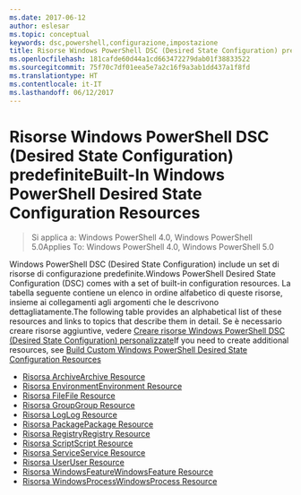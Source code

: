 ```yaml
---
ms.date: 2017-06-12
author: eslesar
ms.topic: conceptual
keywords: dsc,powershell,configurazione,impostazione
title: Risorse Windows PowerShell DSC (Desired State Configuration) predefinite
ms.openlocfilehash: 181cafde60d44a1cd663472279dab01f38833522
ms.sourcegitcommit: 75f70c7df01eea5e7a2c16f9a3ab1dd437a1f8fd
ms.translationtype: HT
ms.contentlocale: it-IT
ms.lasthandoff: 06/12/2017
---
```

# <a name="built-in-windows-powershell-desired-state-configuration-resources"></a><span data-ttu-id="368bd-103">Risorse Windows PowerShell DSC (Desired State Configuration) predefinite</span><span class="sxs-lookup"><span data-stu-id="368bd-103">Built-In Windows PowerShell Desired State Configuration Resources</span></span>

> <span data-ttu-id="368bd-104">Si applica a: Windows PowerShell 4.0, Windows PowerShell 5.0</span><span class="sxs-lookup"><span data-stu-id="368bd-104">Applies To: Windows PowerShell 4.0, Windows PowerShell 5.0</span></span>

<span data-ttu-id="368bd-105">Windows PowerShell DSC (Desired State Configuration) include un set di risorse di configurazione predefinite.</span><span class="sxs-lookup"><span data-stu-id="368bd-105">Windows PowerShell Desired State Configuration (DSC) comes with a set of built-in configuration resources.</span></span> <span data-ttu-id="368bd-106">La tabella seguente contiene un elenco in ordine alfabetico di queste risorse, insieme ai collegamenti agli argomenti che le descrivono dettagliatamente.</span><span class="sxs-lookup"><span data-stu-id="368bd-106">The following table provides an alphabetical list of these resources and links to topics that describe them in detail.</span></span> <span data-ttu-id="368bd-107">Se è necessario creare risorse aggiuntive, vedere [Creare risorse Windows PowerShell DSC (Desired State Configuration) personalizzate](authoringResource.md)</span><span class="sxs-lookup"><span data-stu-id="368bd-107">If you need to create additional resources, see [Build Custom Windows PowerShell Desired State Configuration Resources](authoringResource.md)</span></span>

* [<span data-ttu-id="368bd-108">Risorsa Archive</span><span class="sxs-lookup"><span data-stu-id="368bd-108">Archive Resource</span></span>](archiveResource.md)
* [<span data-ttu-id="368bd-109">Risorsa Environment</span><span class="sxs-lookup"><span data-stu-id="368bd-109">Environment Resource</span></span>](environmentResource.md)
* [<span data-ttu-id="368bd-110">Risorsa File</span><span class="sxs-lookup"><span data-stu-id="368bd-110">File Resource</span></span>](fileResource.md)
* [<span data-ttu-id="368bd-111">Risorsa Group</span><span class="sxs-lookup"><span data-stu-id="368bd-111">Group Resource</span></span>](groupResource.md)
* [<span data-ttu-id="368bd-112">Risorsa Log</span><span class="sxs-lookup"><span data-stu-id="368bd-112">Log Resource</span></span>](logResource.md)
* [<span data-ttu-id="368bd-113">Risorsa Package</span><span class="sxs-lookup"><span data-stu-id="368bd-113">Package Resource</span></span>](packageResource.md)
* [<span data-ttu-id="368bd-114">Risorsa Registry</span><span class="sxs-lookup"><span data-stu-id="368bd-114">Registry Resource</span></span>](registryResource.md)
* [<span data-ttu-id="368bd-115">Risorsa Script</span><span class="sxs-lookup"><span data-stu-id="368bd-115">Script Resource</span></span>](scriptResource.md)
* [<span data-ttu-id="368bd-116">Risorsa Service</span><span class="sxs-lookup"><span data-stu-id="368bd-116">Service Resource</span></span>](serviceResource.md)
* [<span data-ttu-id="368bd-117">Risorsa User</span><span class="sxs-lookup"><span data-stu-id="368bd-117">User Resource</span></span>](userResource.md)
* [<span data-ttu-id="368bd-118">Risorsa WindowsFeature</span><span class="sxs-lookup"><span data-stu-id="368bd-118">WindowsFeature Resource</span></span>](windowsfeatureResource.md)
* [<span data-ttu-id="368bd-119">Risorsa WindowsProcess</span><span class="sxs-lookup"><span data-stu-id="368bd-119">WindowsProcess Resource</span></span>](windowsProcessResource.md)

